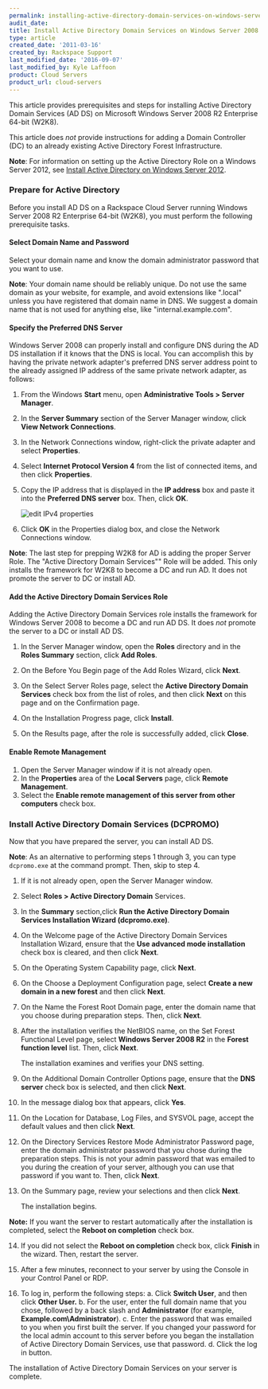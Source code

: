 ```yaml
---
permalink: installing-active-directory-domain-services-on-windows-server-2008-r2-enterprise-64-bit/
audit_date:
title: Install Active Directory Domain Services on Windows Server 2008 R2 Enterprise 64-bit
type: article
created_date: '2011-03-16'
created_by: Rackspace Support
last_modified_date: '2016-09-07'
last_modified_by: Kyle Laffoon
product: Cloud Servers
product_url: cloud-servers
---
```


This article provides prerequisites and steps for installing Active
Directory Domain Services (AD DS) on Microsoft Windows Server 2008 R2
Enterprise 64-bit (W2K8).

This article does *not* provide instructions for adding a Domain
Controller (DC) to an already existing Active Directory Forest
Infrastructure.

**Note**: For information on setting up the Active Directory Role
on a Windows Server 2012, see [Install Active Directory on Windows Server 2012](/how-to/installing-active-directory-on-windows-server-2012).

### Prepare for Active Directory

Before you install AD DS on a Rackspace Cloud Server running
Windows Server 2008 R2 Enterprise 64-bit (W2K8), you must perform the
following prerequisite tasks.

#### Select Domain Name and Password

Select your domain name and know the domain administrator password
that you want to use.

**Note**: Your domain name should be reliably unique.  Do not use the
same domain as your website, for example, and avoid extensions like
".local" unless you have registered that domain name in DNS. We suggest
a domain name that is not used for anything else, like
"internal.example.com".

#### Specify the Preferred DNS Server

Windows Server 2008 can properly install and configure DNS during
the AD DS installation if it knows that the DNS is local. You can
accomplish this by having the private network adapter's preferred DNS
server address point to the already assigned IP address of the same
private network adapter, as follows:

1.  From the Windows **Start** menu, open **Administrative
    Tools > Server Manager**.

2.  In the **Server Summary** section of the Server Manager
    window, click **View Network Connections**.

3.  In the Network Connections window, right-click the private
    adapter and select **Properties**.

4.  Select **Internet Protocol Version 4** from the list of connected items, and then
    click **Properties**.

5.  Copy the IP address that is displayed in the **IP address**
    box and paste it into the **Preferred DNS server** box. Then, click
    **OK**.

    <img src="{% asset_path cloud-servers/installing-active-directory-domain-services-on-windows-server-2008-r2-enterprise-64-bit/2K8_64R2_ADDS(2).jpg %}" alt="edit IPv4 properties" />

6.  Click **OK** in the Properties dialog box, and close the
    Network Connections window.

**Note**: The last step for prepping W2K8 for AD is adding the proper
Server Role. The "Active Directory Domain Services"" Role will be added.
This only installs the framework for W2K8 to become a DC and run AD. It
does not promote the server to DC or install AD.

#### Add the Active Directory Domain Services Role

Adding the Active Directory Domain Services role installs the
framework for Windows Server 2008 to become a DC and run AD DS. It does
*not* promote the server to a DC or install AD DS.

1.  In the Server Manager window, open the **Roles** directory and
    in the **Roles Summary** section, click **Add Roles**.

2.  On the Before You Begin page of the Add Roles Wizard, click
    **Next**.

3.  On the Select Server Roles page, select the **Active Directory
    Domain Services** check box from the list of roles, and then click **Next** on this page
    and on the Confirmation page.

4.  On the Installation Progress page, click **Install**.

5.  On the Results page, after the role is successfully added,
    click **Close**.

#### Enable Remote Management

1.  Open the Server Manager window if it is not already
    open.
2.  In the **Properties** area of the **Local Servers** page,
    click **Remote Management**.
3.  Select the **Enable remote management of this server from
    other computers** check box.

### Install Active Directory Domain Services (DCPROMO)

Now that you have prepared the server, you can install AD DS.

**Note**: As an alternative to performing steps 1
through 3, you can type `dcpromo.exe` at the
command prompt. Then, skip to step 4.

1.  If it is not already open, open the Server Manager
    window.

2.  Select **Roles > Active Directory Domain** Services.

3.  In the **Summary** section,click **Run the Active Directory
    Domain Services Installation Wizard (dcpromo.exe)**.

4.  On the Welcome page of the Active Directory Domain Services
    Installation Wizard, ensure that the **Use advanced mode
    installation** check box is cleared, and then click **Next**.

5.  On the Operating System Capability page, click
    **Next**.

6.  On the Choose a Deployment Configuration page, select **Create
    a new domain in a new forest** and then click **Next**.

7.  On the Name the Forest Root Domain page, enter the domain name
    that you choose during preparation steps. Then, click
    **Next**.

8.  After the installation verifies the NetBIOS name, on the Set
    Forest Functional Level page, select **Windows Server 2008 R2** in
    the **Forest function level** list. Then, click **Next**.

    The installation examines and verifies your DNS setting.

9.  On the Additional Domain Controller Options page, ensure that
    the **DNS server** check box is selected, and then click **Next**.

10. In the message dialog box that appears, click
    **Yes**.

11. On the Location for Database, Log Files, and SYSVOL page,
    accept the default values and then click **Next**.

12. On the Directory Services Restore Mode Administrator Password
    page, enter the domain administrator password that you chose during
    the preparation steps. This is not your admin password that was
    emailed to you during the creation of your server, although you can
    use that password if you want to. Then, click **Next**.

13. On the Summary page, review your selections and then click
    **Next**.

    The installation begins.

   **Note:** If you want the server to restart automatically after the
    installation is completed, select the **Reboot on completion** check
    box.

14. If you did not select the **Reboot on completion** check box,
    click **Finish**<span> in the wizard</span>. Then, restart the
    server.

15. After a few minutes, reconnect to your server by using the
    Console in your Control Panel or RDP.

16. To log in, perform the following steps:
        a. Click **Switch User**, and then click **Other User.**
        b. For the user, enter the full domain name that you chose, followed by a back slash and **Administrator** (for example, **Example.com\\Administrator**).
        c. Enter the password that was emailed to you when you first built the server. If you changed your password for the local admin account to this server before you began the installation of Active Directory Domain Services, use that password.
        d. Click the log in button.

The installation of Active Directory Domain Services on your server is
complete.
